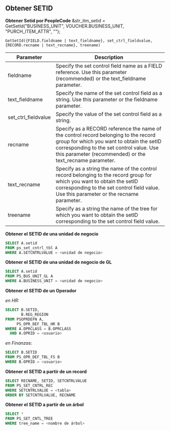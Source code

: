 ## Obtener SETID

**Obtener Setid por PeopleCode**
&str_itm_setid = GetSetId("BUSINESS_UNIT", VOUCHER.BUSINESS_UNIT, "PURCH_ITEM_ATTR", "");

```
GetSetId({FIELD.fieldname | text_fieldname}, set_ctrl_fieldvalue, {RECORD.recname | text_recname}, treename)
```

| Parameter | Description |
| --- | --- |
| fieldname | Specify the set control field name as a FIELD reference. Use this parameter (recommended) or the text\_fieldname parameter. |
| text\_fieldname | Specify the name of the set control field as a string. Use this parameter or the fieldname parameter. |
| set\_ctrl\_fieldvalue | Specify the value of the set control field as a string. |
| recname | Specify as a RECORD reference the name of the control record belonging to the record group for which you want to obtain the setID corresponding to the set control value. Use this parameter (recommended) or the text\_recname parameter. |
| text\_recname | Specify as a string the name of the control record belonging to the record group for which you want to obtain the setID corresponding to the set control field value. Use this parameter or the recname parameter. |
| treename | Specify as a string the name of the tree for which you want to obtain the setID corresponding to the set control field value. |


**Obtener el SETID de una unidad de negocio**

```sql
SELECT A.setid
FROM ps_set_cntrl_tbl A
WHERE A.SETCNTRLVALUE = <unidad de negocio>
```
**Obtener el SETID de una unidad de negocio de GL**
```sql
SELECT A.setid
FROM PS_BUS_UNIT_GL A
WHERE A.BUSINESS_UNIT = <unidad de negocio>
```

**Obtener el SETID de un Operador**

*en HR:*
```sql
SELECT B.SETID, 
       B.REG_REGION 
FROM PSOPRDEFN A, 
     PS_OPR_DEF_TBL_HR B 
WHERE A.OPRCLASS = B.OPRCLASS 
  AND A.OPRID = <usuario>
```

*en Finanzas:*
```sql
SELECT B.SETID 
FROM PS_OPR_DEF_TBL_FS B 
WHERE B.OPRID = <usuario>
```

**Obtener el SETID a partir de un record**
```sql
SELECT RECNAME, SETID, SETCNTRLVALUE
FROM PS_SET_CNTRL_REC
WHERE SETCNTRLVALUE = <tabla>
ORDER BY SETCNTRLVALUE, RECNAME
```

**Obtener el SETID a partir de un árbol**
```sql
SELECT *
FROM PS_SET_CNTL_TREE
WHERE tree_name = <nombre de árbol>
```